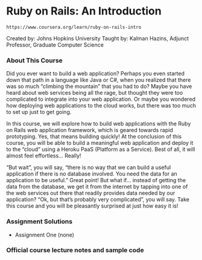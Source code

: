 # Ruby on Rails: An Introduction

```
https://www.coursera.org/learn/ruby-on-rails-intro
```

Created by: Johns Hopkins University
Taught by: Kalman Hazins, Adjunct Professor, Graduate Computer Science

### About This Course

Did you ever want to build a web application?  Perhaps you even started down that path in a language like Java or C#, when you realized that there was so much “climbing the mountain” that you had to do? Maybe you have heard about web services being all the rage, but thought they were too complicated to integrate into your web application. Or maybe you wondered how deploying web applications to the cloud works, but there was too much to set up just to get going.
 
In this course, we will explore how to build web applications with the Ruby on Rails web application framework, which is geared towards rapid prototyping.  Yes, that means building quickly! At the conclusion of this course, you will be able to build a meaningful web application and deploy it to the “cloud” using a Heroku PaaS (Platform as a Service). Best of all, it will almost feel effortless… Really!
 
“But wait”, you will say, “there is no way that we can build a useful application if there is no database involved. You need the data for an application to be useful.” Great point! But what if… instead of getting the data from the database, we get it from the internet by tapping into one of the web services out there that readily provides data needed by our application? “Ok, but that’s probably very complicated”, you will say. Take this course and you will be pleasantly surprised at just how easy it is!

### Assignment Solutions

<ul>
  <li>Assignment One (none)</li>
<!--
  <li><a href="module2-solution/index.html">Assignment Two</a></li>
  <li><a href="module3-solution/index.html">Assignment Three</a></li>
  <li><a href="module4-solution/index.html">Assignment Four</a></li>
  <li><a href="module5-solution/index.html">Assignment Five</a></li>
-->
</ul>

### Official course lecture notes and sample code

<!--
<a href="https://github.com/jhu-ep-coursera/fullstack-course3-module1">https://github.com/jhu-ep-coursera/fullstack-course3-module1</a>
-->
